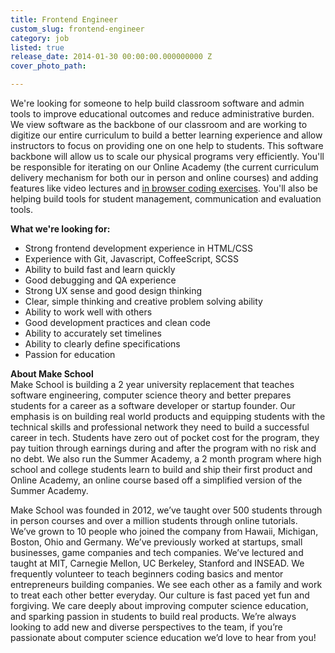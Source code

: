 ```yaml
---
title: Frontend Engineer
custom_slug: frontend-engineer
category: job
listed: true
release_date: 2014-01-30 00:00:00.000000000 Z
cover_photo_path: 

---
```

We're looking for someone to help build classroom software and admin tools to improve educational outcomes and reduce administrative burden. We view software as the backbone of our classroom and are working to digitize our entire curriculum to build a better learning experience and allow instructors to focus on providing one on one help to students. This software backbone will allow us to scale our physical programs very efficiently. You'll be responsible for iterating on our Online Academy (the current curriculum delivery mechanism for both our in person and online courses) and adding features like video lectures and [in browser coding exercises](http://make.sc/flappy). You'll also be helping build tools for student management, communication and evaluation tools.

**What we're looking for:**

- Strong frontend development experience in HTML/CSS
- Experience with Git, Javascript, CoffeeScript, SCSS
- Ability to build fast and learn quickly
- Good debugging and QA experience
- Strong UX sense and good design thinking
- Clear, simple thinking and creative problem solving ability
- Ability to work well with others
- Good development practices and clean code
- Ability to accurately set timelines
- Ability to clearly define specifications
- Passion for education

**About Make School**<br> Make School is building a 2 year university replacement that teaches software engineering, computer science theory and better prepares students for a career as a software developer or startup founder. Our emphasis is on building real world products and equipping students with the technical skills and professional network they need to build a successful career in tech. Students have zero out of pocket cost for the program, they pay tuition through earnings during and after the program with no risk and no debt. We also run the Summer Academy, a 2 month program where high school and college students learn to build and ship their first product and Online Academy, an online course based off a simplified version of the Summer Academy.

Make School was founded in 2012, we’ve taught over 500 students through in person courses and over a million students through online tutorials. We’ve grown to 10 people who joined the company from Hawaii, Michigan, Boston, Ohio and Germany. We’ve previously worked at startups, small businesses, game companies and tech companies. We’ve lectured and taught at MIT, Carnegie Mellon, UC Berkeley, Stanford and INSEAD. We frequently volunteer to teach beginners coding basics and mentor entrepreneurs building companies. We see each other as a family and work to treat each other better everyday. Our culture is fast paced yet fun and forgiving. We care deeply about improving computer science education, and sparking passion in students to build real products. We’re always looking to add new and diverse perspectives to the team, if you’re passionate about computer science education we’d love to hear from you!